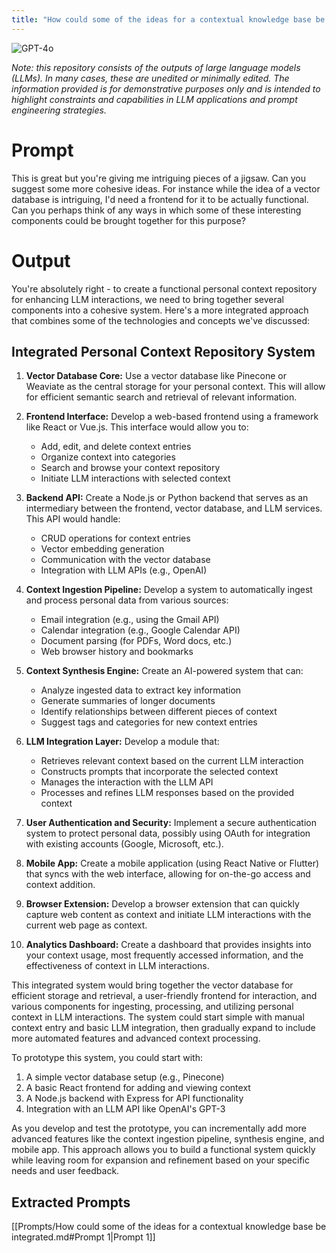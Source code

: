 ```yaml
---
title: "How could some of the ideas for a contextual knowledge base be integrated"
---
```

![GPT-4o](https://img.shields.io/badge/GPT--4o-3333FF?style=for-the-badge&logo=openai&logoColor=white)



*Note: this repository consists of the outputs of large language models (LLMs). In many cases, these are unedited or minimally edited. The information provided is for demonstrative purposes only and is intended to highlight constraints and capabilities in LLM applications and prompt engineering strategies.*


# Prompt

This is great but you're giving me intriguing pieces of a jigsaw. Can you suggest some more cohesive ideas. For instance while the idea of a vector database is intriguing, I'd need a frontend for it to be actually functional. Can you perhaps think of any ways in which some of these interesting components could be brought together for this purpose?

# Output

You're absolutely right - to create a functional personal context repository for enhancing LLM interactions, we need to bring together several components into a cohesive system. Here's a more integrated approach that combines some of the technologies and concepts we've discussed:

## Integrated Personal Context Repository System

1. **Vector Database Core:**
   Use a vector database like Pinecone or Weaviate as the central storage for your personal context. This will allow for efficient semantic search and retrieval of relevant information.

2. **Frontend Interface:**
   Develop a web-based frontend using a framework like React or Vue.js. This interface would allow you to:
   - Add, edit, and delete context entries
   - Organize context into categories
   - Search and browse your context repository
   - Initiate LLM interactions with selected context

3. **Backend API:**
   Create a Node.js or Python backend that serves as an intermediary between the frontend, vector database, and LLM services. This API would handle:
   - CRUD operations for context entries
   - Vector embedding generation
   - Communication with the vector database
   - Integration with LLM APIs (e.g., OpenAI)

4. **Context Ingestion Pipeline:**
   Develop a system to automatically ingest and process personal data from various sources:
   - Email integration (e.g., using the Gmail API)
   - Calendar integration (e.g., Google Calendar API)
   - Document parsing (for PDFs, Word docs, etc.)
   - Web browser history and bookmarks

5. **Context Synthesis Engine:**
   Create an AI-powered system that can:
   - Analyze ingested data to extract key information
   - Generate summaries of longer documents
   - Identify relationships between different pieces of context
   - Suggest tags and categories for new context entries

6. **LLM Integration Layer:**
   Develop a module that:
   - Retrieves relevant context based on the current LLM interaction
   - Constructs prompts that incorporate the selected context
   - Manages the interaction with the LLM API
   - Processes and refines LLM responses based on the provided context

7. **User Authentication and Security:**
   Implement a secure authentication system to protect personal data, possibly using OAuth for integration with existing accounts (Google, Microsoft, etc.).

8. **Mobile App:**
   Create a mobile application (using React Native or Flutter) that syncs with the web interface, allowing for on-the-go access and context addition.

9. **Browser Extension:**
   Develop a browser extension that can quickly capture web content as context and initiate LLM interactions with the current web page as context.

10. **Analytics Dashboard:**
    Create a dashboard that provides insights into your context usage, most frequently accessed information, and the effectiveness of context in LLM interactions.

This integrated system would bring together the vector database for efficient storage and retrieval, a user-friendly frontend for interaction, and various components for ingesting, processing, and utilizing personal context in LLM interactions. The system could start simple with manual context entry and basic LLM integration, then gradually expand to include more automated features and advanced context processing.

To prototype this system, you could start with:
1. A simple vector database setup (e.g., Pinecone)
2. A basic React frontend for adding and viewing context
3. A Node.js backend with Express for API functionality
4. Integration with an LLM API like OpenAI's GPT-3

As you develop and test the prototype, you can incrementally add more advanced features like the context ingestion pipeline, synthesis engine, and mobile app. This approach allows you to build a functional system quickly while leaving room for expansion and refinement based on your specific needs and user feedback.

 




## Extracted Prompts
[[Prompts/How could some of the ideas for a contextual knowledge base be integrated.md#Prompt 1|Prompt 1]]
